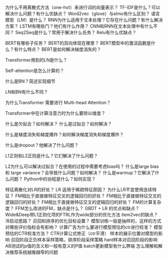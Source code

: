 为什么不用离散式方法（one-hot）来进行词的向量表示？
TF-IDF是什么？可以解决什么问题？有什么优缺点？
Word2vec（glove）与elmo有什么区别？
语言模型（LM）是什么？
RNN为什么适用于文本处理？它存在什么问题？有什么解决方案？
LSTM有哪些门？他们有什么作用？
CNN和RNN在文本处理中有什么不同？
Seq2Seq是什么？常用于解决什么任务？
Relu有什么优缺点？

BERT有哪些子任务？
BERT的双向体现在哪里？
BERT模型中的激活函数是什么？有什么特点？
BERT是如何解决梯度消失的？

Transformer用到的LN是什么？

Self-attention是怎么计算的？

什么是BN？简述实现细节

LN和BN有什么不同？

为什么Transformer 需要进行 Multi-head Attention？

Transformer中在计算注意力时为什么要除以维度？

什么是欠拟合？如何解决？
什么是过拟合？如何解决？

什么是梯度消失和梯度爆炸？如何解决梯度消失和梯度爆炸？

什么是dropout？他解决了什么问题？

L1正则和L2正则是什么？它们解决了什么问题？

L2为什么可以解决过拟合？在使用的过程中需要考虑bias吗？
什么是large bias 和 large variance？会导致什么问题？如何解决？
什么是warmup？它解决了什么问题？
Python中的协程是什么？如何实现？

特征离散化对LR的好处？
 LR 适用于稀疏特征原因？
为什么LR不宜使用连续特征？
FM相比于直接做特征交叉的逻辑回归的好处？
FM相比于直接做特征交叉的逻辑回归的好处？
FM相比于直接做特征交叉的逻辑回归的好处？
FM的计算复杂度？
FFM怎么改进的FM，缺点是什么？
GBDT + LR 的优点和缺点？
Wide&Deep带L1正则化项的FTRL作为wide部分的优化方法
 item2vec的缺点？
冷启动思路？
召回和排序的优化目标设置？
模型训练一般是抽样的，这样的方式对哪些评价指标会有影响？
计算广告为什么要进行模型预估的ctr进行校准？
模型预估的CTR校准方法？
CTR计算公式修正（ctr平滑）
样本的展示位置对模型的影响
召回阶段正负样本采样策略，排序阶段采样策略
hard样本对召回阶段的影响
AB测试的p值的含义和一般有意义的P值
batch更新模型有什么弊端
怎么理解和解决推荐系统越推越窄的问题